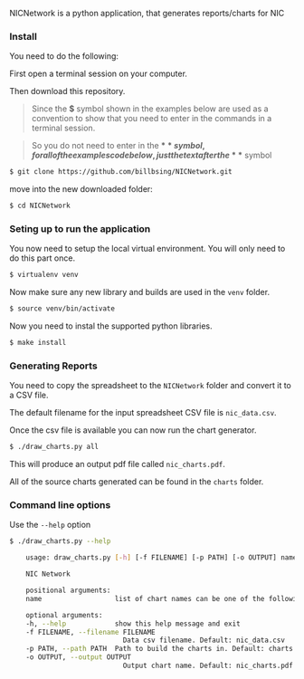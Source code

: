 
NICNetwork is a python application, that generates reports/charts for NIC


### Install

You need to do the following:

First open a terminal session on your computer.

Then download this repository.


> Since the  **$** symbol shown in the examples below are used as a convention to show that
you need to enter in the commands in a terminal session.

> So you do not need to enter in the  **$** symbol, for all of the examples code below, just the text after the **$** symbol


```bash
$ git clone https://github.com/billbsing/NICNetwork.git
```

move into the new downloaded folder:

```bash
$ cd NICNetwork
```

### Seting up to run the application

You now need to setup the local virtual environment. You will only need to do this part once.

```bash
$ virtualenv venv
```

Now make sure any new library and builds are used in the `venv` folder.

```bash
$ source venv/bin/activate
```

Now you need to instal the supported python libraries.

```bash
$ make install
```

### Generating Reports

You need to copy the spreadsheet to the `NICNetwork` folder and convert it to a CSV file.

The default filename for the input spreadsheet CSV file is `nic_data.csv`.

Once the csv file is available you can now run the chart generator.

```bash
$ ./draw_charts.py all

```

This will produce an output pdf file called `nic_charts.pdf`.

All of the source charts generated can be found in the `charts` folder.

### Command line options

Use the `--help` option

```bash
$ ./draw_charts.py --help

    usage: draw_charts.py [-h] [-f FILENAME] [-p PATH] [-o OUTPUT] name

    NIC Network

    positional arguments:
    name                  list of chart names can be one of the following: [all, country, sector].

    optional arguments:
    -h, --help            show this help message and exit
    -f FILENAME, --filename FILENAME
                            Data csv filename. Default: nic_data.csv
    -p PATH, --path PATH  Path to build the charts in. Default: charts
    -o OUTPUT, --output OUTPUT
                            Output chart name. Default: nic_charts.pdf

```

